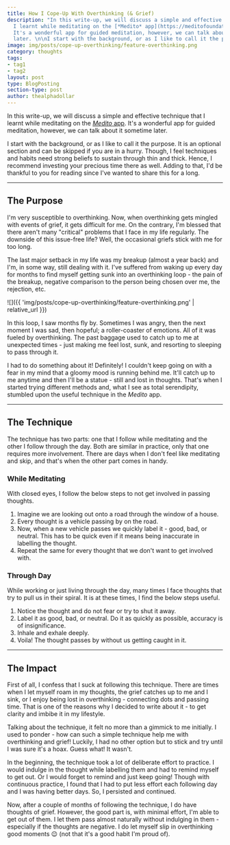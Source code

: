 ```yaml
---
title: How I Cope-Up With Overthinking (& Grief)
description: "In this write-up, we will discuss a simple and effective technique that
  I learnt while meditating on the [*Medito* app](https://meditofoundation.org/medito-app).
  It's a wonderful app for guided meditation, however, we can talk about it sometime
  later. \n\nI start with the background, or as I like to call it the purpose..."
image: img/posts/cope-up-overthinking/feature-overthinking.png
category: thoughts
tags:
- tag1
- tag2
layout: post
type: BlogPosting
section-type: post
author: thealphadollar
---
```


In this write-up, we will discuss a simple and effective technique that I learnt while meditating on the [*Medito* app](https://meditofoundation.org/medito-app). It's a wonderful app for guided meditation, however, we can talk about it sometime later.

I start with the background, or as I like to call it the purpose. It is an optional section and can be skipped if you are in a hurry. Though, I feel techniques and habits need strong beliefs to sustain through thin and thick. Hence, I recommend investing your precious time there as well. Adding to that, I'd be thankful to you for reading since I've wanted to share this for a long.

---
## The Purpose
I'm very susceptible to overthinking. Now, when overthinking gets mingled with events of grief, it gets difficult for me. On the contrary, I'm blessed that there aren't many "critical" problems that I face in my life regularly. The downside of this issue-free life? Well, the occasional griefs stick with me for too long.

The last major setback in my life was my breakup (almost a year back) and I'm, in some way, still dealing with it. I've suffered from waking up every day for months to find myself getting sunk into an overthinking loop - the pain of the breakup, negative comparison to the person being chosen over me, the rejection, etc.

![]({{ 'img/posts/cope-up-overthinking/feature-overthinking.png' | relative_url }})

In this loop, I saw months fly by. Sometimes I was angry, then the next moment I was sad, then hopeful; a roller-coaster of emotions. All of it was fueled by overthinking. The past baggage used to catch up to me at unexpected times - just making me feel lost, sunk, and resorting to sleeping to pass through it.

I had to do something about it! Definitely! I couldn't keep going on with a fear in my mind that a gloomy mood is running behind me. It'll catch up to me anytime and then I'll be a statue - still and lost in thoughts. That's when I started trying different methods and, what I see as total serendipity, stumbled upon the useful technique in the *Medito* app.

---
## The Technique
The technique has two parts: one that I follow while meditating and the other I follow through the day. Both are similar in practice, only that one requires more involvement. There are days when I don't feel like meditating and skip, and that's when the other part comes in handy.
### While Meditating
With closed eyes, I follow the below steps to not get involved in passing thoughts.

1. Imagine we are looking out onto a road through the window of a house.
2. Every thought is a vehicle passing by on the road.
3. Now, when a new vehicle passes we quickly label it - good, bad, or neutral. This has to be quick even if it means being inaccurate in labelling the thought. 
4. Repeat the same for every thought that we don't want to get involved with.

### Through Day
While working or just living through the day, many times I face thoughts that try to pull us in their spiral. It is at these times, I find the below steps useful.

1. Notice the thought and do not fear or try to shut it away.
2. Label it as good, bad, or neutral. Do it as quickly as possible, accuracy is of insignificance.
3. Inhale and exhale deeply.
4. Voila! The thought passes by without us getting caught in it.

---
## The Impact
First of all, I confess that I suck at following this technique. There are times when I let myself roam in my thoughts, the grief catches up to me and I sink, or I enjoy being lost in overthinking - connecting dots and passing time.  That is one of the reasons why I decided to write about it - to get clarity and imbibe it in my lifestyle. 

Talking about the technique, it felt no more than a gimmick to me initially. I used to ponder - how can such a simple technique help me with overthinking and grief! Luckily, I had no other option but to stick and try until I was sure it's a hoax. Guess what! It wasn't.

In the beginning, the technique took a lot of deliberate effort to practice. I would indulge in the thought while labelling them and had to remind myself to get out. Or I would forget to remind and just keep going! Though with continuous practice, I found that I had to put less effort each following day and I was having better days. So, I persisted and continued.

Now, after a couple of months of following the technique, I do have thoughts of grief. However, the good part is, with minimal effort, I'm able to get out of them. I let them pass almost naturally without indulging in them - especially if the thoughts are negative. I do let myself slip in overthinking good moments 😉 (not that it's a good habit I'm proud of).
